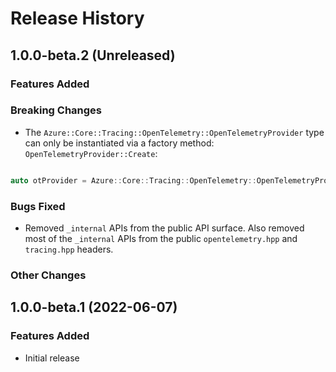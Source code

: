 # Release History

## 1.0.0-beta.2 (Unreleased)

### Features Added

### Breaking Changes

- The `Azure::Core::Tracing::OpenTelemetry::OpenTelemetryProvider` type can only
be instantiated via a factory method: `OpenTelemetryProvider::Create`:

```cpp

auto otProvider = Azure::Core::Tracing::OpenTelemetry::OpenTelemetryProvider::Create();

```

### Bugs Fixed

- Removed `_internal` APIs from the public API surface. Also removed most of the
`_internal` APIs from the public `opentelemetry.hpp` and `tracing.hpp` headers.

### Other Changes

## 1.0.0-beta.1 (2022-06-07)

### Features Added

- Initial release
